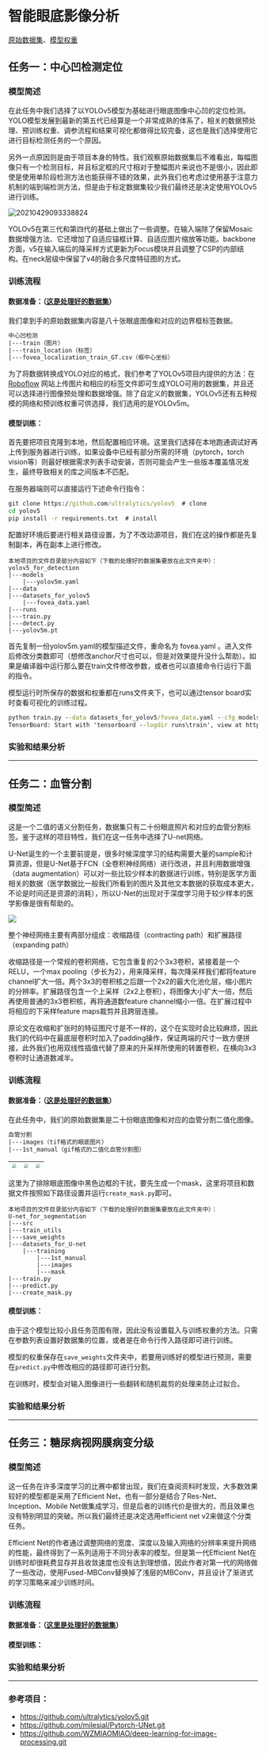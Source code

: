 # **智能眼底影像分析**

[原始数据集](https://drive.google.com/drive/folders/1H1xD5riEKEmm_riY_nZoa4Yesi6OS7Rv?usp=sharing)、[模型权重](https://drive.google.com/drive/folders/1cdNCKqMRbC4SzH3-bI2en9IaWtvmGPO2?usp=sharing)

## 任务一：中心凹检测定位

### 模型简述

   在此任务中我们选择了以YOLOv5模型为基础进行眼底图像中心凹的定位检测。YOLO模型发展到最新的第五代已经算是一个非常成熟的体系了，相关的数据预处理、预训练权重、调参流程和结果可视化都做得比较完备，这也是我们选择使用它进行目标检测任务的一个原因。

另外一点原因则是由于项目本身的特性。我们观察原始数据集后不难看出，每幅图像只有一个检测目标，并且标定框的尺寸相对于整幅图片来说也不是很小，因此即使是使用单阶段检测方法也能获得不错的效果，此外我们也考虑过使用基于注意力机制的端到端检测方法，但是由于标定数据集较少我们最终还是决定使用YOLOv5进行训练。

![20210429093338824](./doc/20210429093338824.png)

YOLOv5在第三代和第四代的基础上做出了一些调整。在输入端除了保留Mosaic数据增强方法、它还增加了自适应锚框计算、自适应图片缩放等功能。backbone方面，v5在输入端后的降采样方式更新为Focus模块并且调整了CSP的内部结构。在neck层级中保留了v4的融合多尺度特征图的方式。

### 训练流程

#### 数据准备：（[这是处理好的数据集](https://drive.google.com/drive/folders/1KVLMk71KkgyeYAE99oK1pT_zcdwYFJjD?usp=sharing)）

我们拿到手的原始数据集内容是八十张眼底图像和对应的边界框标签数据。

```html
中心凹检测
|---train（图片）
|---train_location（标签）
|---fovea_localization_train_GT.csv（框中心坐标）
```

为了将数据转换成YOLO对应的格式，我们参考了YOLOv5项目内提供的方法：在 [Roboflow](https://roboflow.com/?ref=ultralytics) 网站上传图片和相应的标签文件即可生成YOLO可用的数据集，并且还可以选择进行图像预处理和数据增强。除了自定义的数据集，YOLOv5还有五种规模的网络和预训练权重可供选择，我们选用的是YOLOv5m。

#### 模型训练：

首先要把项目克隆到本地，然后配置相应环境。这里我们选择在本地跑通调试好再上传到服务器进行训练，如果设备中已经有部分所需的环境（pytorch，torch vision等）则最好根据需求列表手动安装，否则可能会产生一些版本覆盖情况发生，最终导致相关的库之间版本不匹配。

在服务器端则可以直接运行下述命令行指令：

```cmd
git clone https://github.com/ultralytics/yolov5  # clone
cd yolov5
pip install -r requirements.txt  # install
```

配置好环境后要进行相关路径设置，为了不改动源项目，我们在这的操作都是先复制副本，再在副本上进行修改。

```
本地项目的文件目录部分内容如下（下载的处理好的数据集要放在此文件夹中）：
yolov5_for_detection
|---models
    |---yolov5m.yaml
|---data
|---datasets_for_yolov5
    |---fovea_data.yaml
|---runs
|---train.py
|---detect.py
|---yolov5m.pt
```

首先复制一份yolov5m.yaml的模型描述文件，重命名为 fovea.yaml 。进入文件后修改分类数即可（想修改anchor尺寸也可以，但是对效果提升没什么帮助）。如果是编译器中运行那么要在train文件修改参数，或者也可以直接命令行运行下面的指令。

模型运行时所保存的数据和权重都在runs文件夹下，也可以通过tensor board实时查看可视化的训练过程。

```cmd
python train.py --data datasets_for_yolov5/fovea_data.yaml --cfg models/fovea.yaml --weights yolov5m.pt --epochs 100 --batch-size 16
TensorBoard: Start with 'tensorboard --logdir runs\train', view at http://localhost:6006/
```

### 实验和结果分析



------

## 任务二：血管分割

### 模型简述

这是一个二值的语义分割任务，数据集只有二十份眼底照片和对应的血管分割标签。鉴于这样的项目特性，我们在这一任务中选择了U-net网络。

U-Net诞生的一个主要前提是，很多时候深度学习的结构需要大量的sample和计算资源，但是U-Net基于FCN（全卷积神经网络）进行改进，并且利用数据增强（data augmentation）可以对一些比较少样本的数据进行训练，特别是医学方面相关的数据（医学数据比一般我们所看到的图片及其他文本数据的获取成本更大，不论是时间还是资源的消耗），所以U-Net的出现对于深度学习用于较少样本的医学影像是很有帮助的。

![](doc/68747470733a2f2f692e696d6775722e636f6d2f6a6544567071462e706e67.png)

整个神经网络主要有两部分组成：收缩路径（contracting path）和扩展路径（expanding path）

收缩路径是一个常规的卷积网络，它包含重复的2个3x3卷积，紧接着是一个RELU，一个max pooling（步长为2），用来降采样，每次降采样我们都将feature channel扩大一倍。两个3x3的卷积核之后跟一个2x2的最大化池化层，缩小图片的分辨率。扩展路径包含一个上采样（2x2上卷积），将图像大小扩大一倍，然后再使用普通的3x3卷积核，再将通道数feature channel缩小一倍。在扩展过程中将相应的下采样feature maps裁剪并且跨层连接。

原论文在收缩和扩张时的特征图尺寸是不一样的，这个在实现时会比较麻烦，因此我们的代码中在最底层卷积时加入了padding操作，保证两端的尺寸一致方便拼接，此外我们也用双线性插值代替了原来的升采样所使用的转置卷积，在横向3x3卷积时让通道数减半。

### 训练流程

#### 数据准备：（[这是处理好的数据集](https://drive.google.com/drive/folders/16Usia2gUBUzLglrNI2edM5iJaclvrZrj?usp=sharing)）

在此任务中，我们的原始数据集是二十份眼底图像和对应的血管分割二值化图像。

```html
血管分割
|---images（tif格式的眼底图片）
|---1st_manual（gif格式的二值化血管分割图）
```

| <img src="doc/21_training.jpg" style="zoom:50%;" /> | <img src="doc/21_manual1.gif" style="zoom:50%;" /> | <img src="doc/21_training.gif" style="zoom:50%;" /> |
| :-------------------------------------------------: | :------------------------------------------------: | :-------------------------------------------------: |

这里为了排除眼底图像中黑色边框的干扰，要先生成一个mask，这里将项目和数据文件按照如下路径设置并运行`create_mask.py`即可。

```
本地项目的文件目录部分内容如下（下载的处理好的数据集要放在此文件夹中）：
U-net_for_segmentation
|---src
|---train_utils
|---save_weights
|---datasets_for_U-net
    |---training
        |---1st_manual
        |---images
        |---mask
|---train.py
|---predict.py
|---create_mask.py
```

#### 模型训练：

由于这个模型比较小且任务范围有限，因此没有设置载入与训练权重的方法。只需在参数列表设置好数据集的位置，或者是在命令行传入路径即可进行训练。

模型的权重保存在`save_weights`文件夹中，若要用训练好的模型进行预测，需要在`predict.py`中修改相应的路径即可进行分割。

在训练时，模型会对输入图像进行一些翻转和随机裁剪的处理来防止过拟合。

### 实验和结果分析



------

## 任务三：糖尿病视网膜病变分级

### 模型简述

这一任务在许多深度学习的比赛中都曾出现，我们在查阅资料时发现，大多数效果较好的模型都是采用了Efficient Net，也有一部分是结合了Res-Net、Inception、Mobile Net做集成学习，但是后者的训练代价是很大的，而且效果也没有特别明显的突破。所以我们最终还是决定选用efficient net v2来做这个分类任务。

Efficient Net的作者通过调整网络的宽度、深度以及输入网络的分辨率来提升网络的性能，最终得到了一系列适用于不同分表率的模型。但是第一代Efficient Net在训练时却很耗费显存并且收敛速度也没有达到理想值，因此作者对第一代的网络做了一些改动，使用Fused-MBConv替换掉了浅层的MBConv，并且设计了渐进式的学习策略来减少训练时间。

### 训练流程

#### 数据准备：（[这里是处理好的数据集](https://drive.google.com/drive/folders/1T54Cn1Y98KO_SauicJ22tQQ20ZGFlTK3?usp=sharing)）



#### 模型训练：



### 实验和结果分析



------

### 参考项目：

- https://github.com/ultralytics/yolov5.git
- https://github.com/milesial/Pytorch-UNet.git
- https://github.com/WZMIAOMIAO/deep-learning-for-image-processing.git
